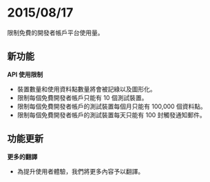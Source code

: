 # 2015/08/17

限制免費的開發者帳戶平台使用量。


## 新功能


**API 使用限制**
* 裝置數量和使用資料點數量將會被記綠以及圖形化。
* 限制每個免費開發者帳戶只能有 10 個測試裝置。
* 限制每個免費開發者帳戶的測試裝置每個月只能有 100,000 個資料點。
* 限制每個免費開發者帳戶的測試裝置每天只能有 100 封觸發通知郵件。


## 功能更新

**更多的翻譯**
* 為提升使用者體驗，我們將更多內容予以翻譯。
